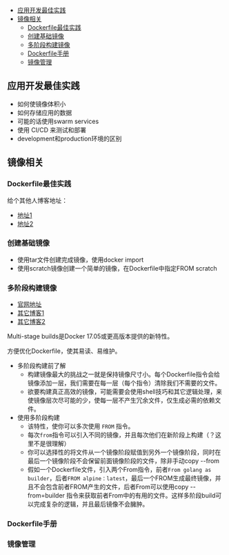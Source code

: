 <!-- TOC -->

- [应用开发最佳实践](#应用开发最佳实践)
- [镜像相关](#镜像相关)
    - [Dockerfile最佳实践](#dockerfile最佳实践)
    - [创建基础镜像](#创建基础镜像)
    - [多阶段构建镜像](#多阶段构建镜像)
    - [Dockerfile手册](#dockerfile手册)
    - [镜像管理](#镜像管理)

<!-- /TOC -->


## 应用开发最佳实践

- 如何使镜像体积小
- 如何存储应用的数据
- 可能的话使用swarm services
- 使用 CI/CD 来测试和部署
- development和production环境的区别


## 镜像相关

### Dockerfile最佳实践

给个其他人博客地址：
- [地址1](https://deepzz.com/post/dockerfile-best-practices.html)
- [地址2](https://blog.fundebug.com/2017/05/15/write-excellent-dockerfile/)



<!-- - 大体指南和建议
    - 容器应该是ephemeral
    - 使用.dockerignore文件
    - 使用multi-stage builds
        - 如果Docker版本是17.05以上，那么可以使用multi-stage builds功能
        - 使用该功能可以大幅减小最后构建镜像的尺寸，不需要在构建过程中，想尽办法来减少的中间层或移除中间文件。
        - 镜像在最后阶段才会被构建，你可以利用build cache和减少image层次来尽量缩短build时间
        - 你的构建阶段可能包含几个层次，以修改频繁情况由少到多排序：
            1. 安装构建我们应用的必需工具
            2. 安装或更新应用依赖库
            3. 生成我们的应用
    - 避免安装没用的软件包
    - 每个容器应该只做一件事（也就是，只跑一个进程或一类进程）
    - 减小层次（minimize the number of layers）
    - 排序多行参数
        - apt-get update && apt-get install -y bzr cvs git vim // 一次性安装多个软件，并按照字母排序
    - Build cache
        - 构建镜像时，如果有需要image时，会先到cache中寻找，直接重用，如果不想使用可以docker build --no-cache=true
        - 使用Docker cache，你有必要知道docker什么时候寻找/不寻找匹配的镜像，下面是大概规则：xxx
- The Dockerfile instructions
    - from
    - lable
    - run
    - cmd
    - expose
    - env
    - add or copy
    - entrypoint
    - volume
    - user
    - workdir
    - onbuild -->

### 创建基础镜像

- 使用tar文件创建完成镜像，使用docker import
- 使用scratch镜像创建一个简单的镜像，在Dockerfile中指定FROM scratch

### 多阶段构建镜像

- [官网地址](https://docs.docker.com/engine/userguide/eng-image/multistage-build/#use-multi-stage-builds)
- [其它博客1](https://segmentfault.com/a/1190000009069842)
- [其它博客2](http://blog.csdn.net/fundebug/article/details/71084336)

Multi-stage builds是Docker 17.05或更高版本提供的新特性。

方便优化Dockerfile，使其易读、易维护。

- 多阶段构建前了解
    - 构建镜像最大的挑战之一就是保持镜像尺寸小。每个Dockerfile指令会给镜像添加一层，我们需要在每一层（每个指令）清除我们不需要的文件。
    - 欲要构建真正高效的镜像，可能需要会使用shell技巧和其它逻辑处理，来使镜像层次尽可能的少，使每一层不产生冗余文件，仅生成必需的依赖文件。
    <!--
      通常情况下，我们给开发环境维护一个Dockerfile，里面可以包含各种需要的依赖、构建等文件；然后给正式环境又维护一个精简瘦身的 Dockerfile，里面仅含有运行应用需要的依赖文件。
      但是维护维护两份Dockerfile不是很理想，`Dockerfile.build` `Dockerfile`。
     -->
- 使用多阶段构建
    - 该特性，使你可以多次使用 `FROM` 指令。
    - 每次`from`指令可以引入不同的镜像，并且每次他们在新阶段上构建（？这里不是很理解）
    - 你可以选择性的将文件从一个镜像阶段赋值到另外一个镜像阶段，同时在最后一个镜像阶段不会保留前面镜像阶段的文件，除非手动copy --from
    - 假如一个Dockerfile文件，引入两个From指令，前者`From golang as builder`，后者`FROM alpine：latest`，最后一个FROM生成最终镜像，并且不会包含前者FROM产生的文件，后者From可以使用copy --from=builder 指令来获取前者From中的有用的文件。这样多阶段build可以完成复杂的逻辑，并且最后镜像不会臃肿。

### Dockerfile手册

### 镜像管理

